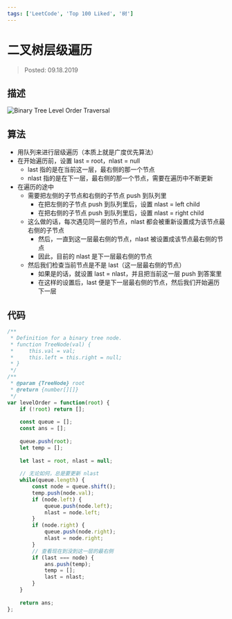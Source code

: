 ```yaml
---
tags: ['LeetCode', 'Top 100 Liked', '树']
---
```


# 二叉树层级遍历

> Posted: 09.18.2019

<Tag />

## 描述

![Binary Tree Level Order Traversal](/bstLevel.png)

## 算法

- 用队列来进行层级遍历（本质上就是广度优先算法）
- 在开始遍历前，设置 last = root，nlast = null
  - last 指的是在当前这一层，最右侧的那一个节点
  - nlast 指的是在下一层，最右侧的那一个节点，需要在遍历中不断更新
- 在遍历的途中
  - 需要把左侧的子节点和右侧的子节点 push 到队列里
    - 在把左侧的子节点 push 到队列里后，设置 nlast = left child
    - 在把右侧的子节点 push 到队列里后，设置 nlast = right child
  - 这么做的话，每次遇见同一层的节点，nlast 都会被重新设置成为该节点最右侧的子节点
    - 然后，一直到这一层最右侧的节点，nlast 被设置成该节点最右侧的节点
    - 因此，目前的 nlast 是下一层最右侧的节点
  - 然后我们检查当前节点是不是 last（这一层最右侧的节点）
    - 如果是的话，就设置 last = nlast，并且把当前这一层 push 到答案里
    - 在这样的设置后，last 便是下一层最右侧的节点，然后我们开始遍历下一层

## 代码

```javascript
/**
 * Definition for a binary tree node.
 * function TreeNode(val) {
 *     this.val = val;
 *     this.left = this.right = null;
 * }
 */
/**
 * @param {TreeNode} root
 * @return {number[][]}
 */
var levelOrder = function(root) {
    if (!root) return [];
    
    const queue = [];
    const ans = [];
    
    queue.push(root);
    let temp = [];
    
    let last = root, nlast = null;
    
    // 无论如何，总是要更新 nlast 
    while(queue.length) {
        const node = queue.shift();
        temp.push(node.val);
        if (node.left) {
            queue.push(node.left);
            nlast = node.left;
        }
        if (node.right) {
            queue.push(node.right);
            nlast = node.right;
        }
        // 查看现在到没到这一层的最右侧
        if (last === node) {
            ans.push(temp);
            temp = [];
            last = nlast;
        }
    }
    
    return ans;
};
```

<Disqus />